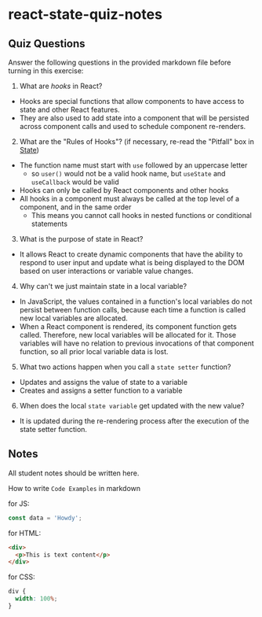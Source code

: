# react-state-quiz-notes

## Quiz Questions

Answer the following questions in the provided markdown file before turning in this exercise:

1. What are _hooks_ in React?

- Hooks are special functions that allow components to have access to state and other React features.
- They are also used to add state into a component that will be persisted across component calls and used to schedule component re-renders.

2. What are the "Rules of Hooks"? (if necessary, re-read the "Pitfall" box in [State](https://react.dev/learn/state-a-components-memory))

- The function name must start with `use` followed by an uppercase letter
  - so `user()` would not be a valid hook name, but `useState` and `useCallback` would be valid
- Hooks can only be called by React components and other hooks
- All hooks in a component must always be called at the top level of a component, and in the same order
  - This means you cannot call hooks in nested functions or conditional statements

3. What is the purpose of state in React?

- It allows React to create dynamic components that have the ability to respond to user input and update what is being displayed to the DOM based on user interactions or variable value changes.

4. Why can't we just maintain state in a local variable?

- In JavaScript, the values contained in a function's local variables do not persist between function calls, because each time a function is called new local variables are allocated.
- When a React component is rendered, its component function gets called. Therefore, new local variables will be allocated for it. Those variables will have no relation to previous invocations of that component function, so all prior local variable data is lost.

5. What two actions happen when you call a `state setter` function?

- Updates and assigns the value of state to a variable
- Creates and assigns a setter function to a variable

6. When does the local `state variable` get updated with the new value?

- It is updated during the re-rendering process after the execution of the state setter function.

## Notes

All student notes should be written here.

How to write `Code Examples` in markdown

for JS:

```javascript
const data = 'Howdy';
```

for HTML:

```html
<div>
  <p>This is text content</p>
</div>
```

for CSS:

```css
div {
  width: 100%;
}
```
